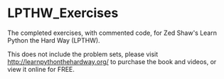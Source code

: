 # LPTHW_Exercises
The completed exercises, with commented code, for Zed Shaw's Learn Python the Hard Way (LPTHW). 

This does not include the problem sets, please visit http://learnpythonthehardway.org/ to purchase the book and videos, or view it online for FREE. 
